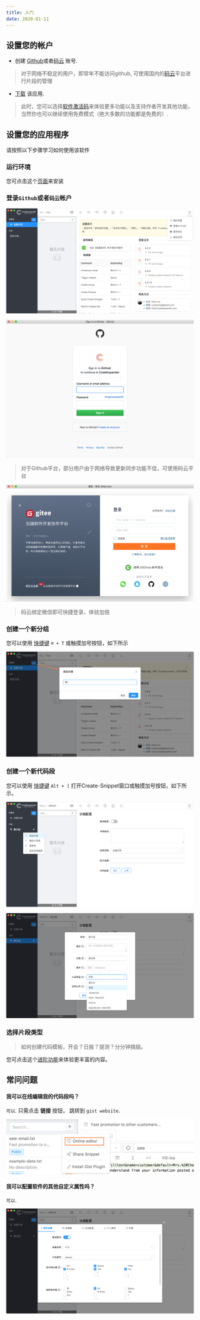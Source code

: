 ```yaml
---
title: 入门
date: 2020-01-11
---
```


## 设置您的帐户

- 创建 [Github](https://github.com/join?source=experiment-header-dropdowns-home)或者[码云](https://gitee.com/) 账号.

> 对于网络不稳定的用户，即常年不能访问github, 可使用国内的[码云](https://gitee.com/)平台进行片段的管理

- [下载](https://github.com/oncework/codeexpander/releases) 该应用. 

> 此时，您可以选择[软件激活码](/views/price.html)来体验更多功能以及支持作者开发其他功能， 当然你也可以继续使用免费模式（绝大多数的功能都是免费的）.

## 设置您的应用程序

请按照以下步骤学习如何使用该软件

### 运行环境

您可点击这个[页面](/views/introduce/installation.html)来安装

### 登录`Github`或者`码云`帐户

![登录入口](../../../assets/usage-login-zh.png)

![登录Github](../../../assets/usage-login-github.png)

> 对于Github平台，部分用户由于网络导致更新同步功能不佳，可使用码云平台

![登录码云](../../../assets/usage-login-gitee.png)

> 码云绑定微信即可快捷登录，体验加倍

### 创建一个新分组

您可以使用 [快捷键](/views/reference/shortcut) `⌘ + T` 或触摸加号按钮，如下所示

![](../../../assets/usage-group-zh.png)

### 创建一个新代码段

您可以使用 [快捷键](/views/reference/shortcut) `Alt + ]` 打开Create-Snippet窗口或触摸加号按钮，如下所示。

![](../../../assets/usage-snippet-zh.png)

![](../../../assets/usage-snippet-create-zh.png)

### 选择片段类型

> 如何创建代码模板，开会？日报？提测？分分钟搞掂。

您可点击这个[进阶功能](/views/introduce/installation.html)来体验更丰富的内容。

## 常问问题

#### 我可以在线编辑我的代码段吗？

`可以`. 只需点击 **链接** 按钮， 跳转到 `gist website`.

![](../../../assets/usage-edit-online.png)

#### 我可以配置软件的其他自定义属性吗？

`可以`.

![](../../../assets/usage-settings-zh.png)

